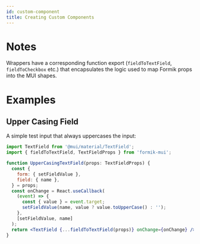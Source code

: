 ```yaml
---
id: custom-component
title: Creating Custom Components
---
```


# Notes

Wrappers have a corresponding function export (`fieldToTextField`, `fieldToCheckbox` etc.) that encapsulates the logic used to map Formik props into the MUI shapes.

# Examples

## Upper Casing Field

A simple test input that always uppercases the input:

```jsx
import TextField from '@mui/material/TextField';
import { fieldToTextField, TextFieldProps } from 'formik-mui';

function UpperCasingTextField(props: TextFieldProps) {
  const {
    form: { setFieldValue },
    field: { name },
  } = props;
  const onChange = React.useCallback(
    (event) => {
      const { value } = event.target;
      setFieldValue(name, value ? value.toUpperCase() : '');
    },
    [setFieldValue, name]
  );
  return <TextField {...fieldToTextField(props)} onChange={onChange} />;
}
```
